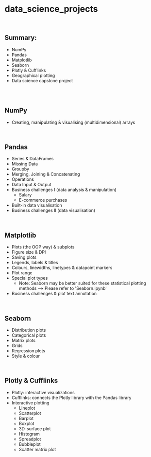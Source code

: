 # data_science_projects
<br>

## Summary:

  - NumPy 
  - Pandas
  - Matplotlib
  - Seaborn
  - Plotly & Cufflinks
  - Geographical plotting
  - Data science capstone project
<br>
<br>

## NumPy
  - Creating, manipulating & visualising (multidimensional) arrays
<br> 

## Pandas
  - Series & DataFrames
  - Missing Data
  - Groupby
  - Merging, Joining & Concatenating
  - Operations
  - Data Input & Output
  - Business challenges I (data analysis & manipulation)
    * Salary
    * E-commerce purchases
  - Built-in data visualisation
  - Business challenges II (data visualisation)
<br>

## Matplotlib
  - Plots (the OOP way) & subplots
  - Figure size & DPI
  - Saving plots
  - Legends, labels & titles
  - Colours, linewidths, linetypes & datapoint markers
  - Plot range
  - Special plot types
    * Note: Seaborn may be better suited for these statistical plotting methods --> Please refer to 'Seaborn.ipynb'
  - Business challenges & plot text annotation
<br>

## Seaborn
  - Distribution plots
  - Categorical plots
  - Matrix plots
  - Grids
  - Regression plots
  - Style & colour
<br>

## Plotly & Cufflinks
  - Plotly: interactive visualizations
  - Cufflinks: connects the Plotly library with the Pandas library
  - Interactive plotting
    * Lineplot
    * Scatterplot
    * Barplot
    * Boxplot
    * 3D-surface plot
    * Histogram
    * Spreadplot
    * Bubbleplot
    * Scatter matrix plot
